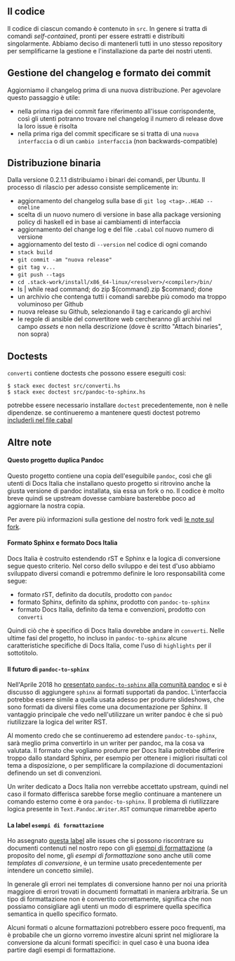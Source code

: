
## Il codice

Il codice di ciascun comando è contenuto in `src`. In genere si tratta
di comandi _self-contained_, pronti per essere estratti e distribuiti
singolarmente. Abbiamo deciso di mantenerli tutti in uno stesso
repository per semplificarne la gestione e l'installazione da parte
dei nostri utenti.

## Gestione del changelog e formato dei commit

Aggiorniamo il changelog prima di una nuova distribuzione. Per
agevolare questo passaggio è utile:

- nella prima riga dei commit fare riferimento all'issue
  corrispondente, così gli utenti potranno trovare nel changelog il
  numero di release dove la loro issue è risolta
- nella prima riga del commit specificare se si tratta di una `nuova
  interfaccia` o di un `cambio interfaccia` (non backwards-compatible)

## Distribuzione binaria

Dalla versione 0.2.1.1 distribuiamo i binari dei comandi, per
Ubuntu. Il processo di rilascio per adesso consiste semplicemente in:

- aggiornamento del changelog sulla base di `git log <tag>..HEAD --oneline`
- scelta di un nuovo numero di versione in base alla package
  versioning policy di haskell ed in base ai cambiamenti di
  interfaccia
- aggiornamento del change log e del file `.cabal` col nuovo numero di versione
- aggiornamento del testo di `--version` nel codice di ogni comando
- `stack build`
- `git commit -am "nuova release"`
- `git tag v...`
- `git push --tags`
- `cd .stack-work/install/x86_64-linux/<resolver>/<compiler>/bin/`
- ls | while read command; do zip ${command}.zip $command; done
- un archivio che contenga tutti i comandi sarebbe più comodo ma
  troppo voluminoso per Github
- nuova release su Github, selezionando il tag e caricando gli archivi
- le regole di ansible del convertitore web cercheranno gli archivi
  nel campo _assets_ e non nella descrizione (dove è scritto "Attach
  binaries", non sopra)

## Doctests

`converti` contiene doctests che possono essere eseguiti così:

    $ stack exec doctest src/converti.hs
    $ stack exec doctest src/pandoc-to-sphinx.hs

potrebbe essere necessario installare `doctest` precedentemente, non è
nelle dipendenze. se continueremo a mantenere questi doctest potremo
[includerli nel file
cabal](https://github.com/sol/doctest#cabal-integration)

## Altre note

#### Questo progetto duplica Pandoc

Questo progetto contiene una copia dell'eseguibile `pandoc`, così che
gli utenti di Docs Italia che installano questo progetto si ritrovino
anche la giusta versione di pandoc installata, sia essa un fork o
no. Il codice è molto breve quindi se upstream dovesse cambiare
basterebbe poco ad aggiornare la nostra copia.

Per avere più informazioni sulla gestione del nostro fork vedi [le
note sul fork](doc/fork-italiano.md).

#### Formato Sphinx e formato Docs Italia

Docs Italia è costruito estendendo rST e Sphinx e la logica di
conversione segue questo criterio. Nel corso dello sviluppo e dei test
d'uso abbiamo sviluppato diversi comandi e potremmo definire le loro
responsabilità come segue:

- formato rST, definito da docutils, prodotto con `pandoc`
- formato Sphinx, definito da sphinx, prodotto con `pandoc-to-sphinx`
- formato Docs Italia, definito da tema e convenzioni, prodotto con `converti`

Quindi ciò che è specifico di Docs Italia dovrebbe andare in
`converti`. Nelle ultime fasi del progetto, ho incluso in
`pandoc-to-sphinx` alcune caratteristiche specifiche di Docs Italia,
come l'uso di `highlights` per il sottotitolo.

#### Il futuro di `pandoc-to-sphinx`

Nell'Aprile 2018 ho [presentato `pandoc-to-sphinx` alla comunità
pandoc](https://groups.google.com/forum/#!topic/pandoc-discuss/5W-l10MzeG8)
e si è discusso di aggiungere `sphinx` ai formati supportati da
pandoc. L'interfaccia potrebbe essere simile a quella usata adesso per
produrre slideshows, che sono formati da diversi files come una
documentazione per Sphinx. Il vantaggio principale che vedo
nell'utilizzare un writer pandoc è che si può riutilizzare la logica
del writer RST.

Al momento credo che se continueremo ad estendere `pandoc-to-sphinx`,
sarà meglio prima convertirlo in un writer per pandoc, ma la cosa va
valutata. Il formato che vogliamo produrre per Docs Italia potrebbe
differire troppo dallo standard Sphinx, per esempio per ottenere i
migliori risultati col tema a disposizione, o per semplificare la
compilazione di documentazioni definendo un set di convenzioni.

Un writer dedicato a Docs Italia non verrebbe accettato upstream,
quindi nel caso il formato differisca sarebbe forse meglio continuare
a mantenere un comando esterno come è ora `pandoc-to-sphinx`. Il
problema di riutilizzare logica presente in `Text.Pandoc.Writer.RST`
comunque rimarrebbe aperto

#### La label `esempi di formattazione`

Ho assegnato [questa
label](https://github.com/italia/docs-italia-comandi-conversione/labels/templates%20di%20conversione)
alle issues che si possono riscontrare su documenti contenuti nel
nostro repo con gli [esempi di
formattazione](https://github.com/italia/docs-italia-esempiformattazione-docs)
(a proposito del nome, gli _esempi di formattazione_ sono anche utili
come _templates di conversione_, è un termine usato precedentemente
per intendere un concetto simile).

In generale gli errori nei templates di conversione hanno per noi una
priorità maggiore di errori trovati in documenti formattati in maniera
arbitraria. Se un tipo di formattazione non è convertito
correttamente, significa che non possiamo consigliare agli utenti un
modo di esprimere quella specifica semantica in quello specifico
formato.

Alcuni formati o alcune formattazioni potrebbero essere poco
frequenti, ma è probabile che un giorno vorremo investire alcuni
sprint nel migliorare la conversione da alcuni formati specifici: in
quel caso è una buona idea partire dagli esempi di formattazione.
